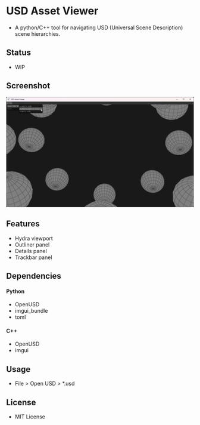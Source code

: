 # USD Asset Viewer
- A python/C++ tool for navigating USD (Universal Scene Description) scene hierarchies.

## Status
- WIP

## Screenshot
![USD Asset Viewer WIP Screenshot](./docs/images/screenshot_WIP.png)


## Features
- Hydra viewport
- Outliner panel
- Details panel
- Trackbar panel

## Dependencies
#### Python
- OpenUSD
- imgui_bundle
- toml
#### C++
- OpenUSD
- imgui

## Usage
- File > Open USD > *.usd

## License
- MIT License

